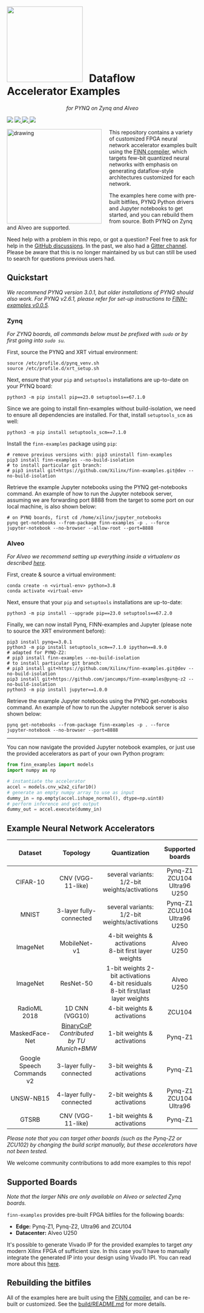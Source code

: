 # <img src=https://raw.githubusercontent.com/Xilinx/finn/github-pages/docs/img/finn-logo.png width=200 style="margin-bottom: -15px; margin-right: 10px"/> Dataflow Accelerator Examples
<p align="center"> <em>for PYNQ on Zynq and Alveo</em> <p>
<p align="left">
    <a>
        <img src="https://img.shields.io/github/v/release/Xilinx/finn-examples?color=%09%23228B22&display_name=tag&label=Release" />
    </a>
    <a href="https://github.com/Xilinx/finn/tree/v0.10.1">
        <img src="https://img.shields.io/badge/FINN-v0.10.1-blue" />
    </a>
    <a href="https://github.com/Xilinx/PYNQ/tree/v3.0.1">
        <img src="https://img.shields.io/badge/PYNQ-v3.0.1-blue" />
    </a>
    <a href="https://www.xilinx.com/support/download/index.html/content/xilinx/en/downloadNav/vivado-design-tools/2022-1.html">
        <img src="https://img.shields.io/badge/Vivado%2FVitis-v2022.2-blue" />
    </a>
</p>

<img align="left" src="docs/img/finn-example.png" alt="drawing" style="margin-right: 20px" width="250"/>

This repository contains a variety of customized FPGA neural network accelerator
examples built using
the [FINN compiler](https://github.com/Xilinx/finn), which
targets few-bit quantized neural networks with emphasis on
generating dataflow-style architectures customized for each network.

The examples here come with
pre-built bitfiles, PYNQ Python drivers and Jupyter notebooks to get started,
and you can rebuild them from source.
Both PYNQ on Zynq and Alveo are supported.

Need help with a problem in this repo, or got a question? Feel free to ask for help in the [GitHub discussions](https://github.com/Xilinx/finn/discussions).
In the past, we also had a [Gitter channel](https://gitter.im/xilinx-finn/community). Please be aware that this is no longer maintained by us but can still be used to search for questions previous users had.

## Quickstart
*We recommend PYNQ version 3.0.1, but older installations of PYNQ should also work. For PYNQ v2.6.1, please refer for set-up instructions to [FINN-examples v0.0.5](https://github.com/Xilinx/finn-examples/tree/v0.0.5).*

### Zynq
*For ZYNQ boards, all commands below must be prefixed with `sudo` or by first going into `sudo su`.*

First, source the PYNQ and XRT virtual environment:

```shell
source /etc/profile.d/pynq_venv.sh
source /etc/profile.d/xrt_setup.sh
```

Next, ensure that your `pip` and `setuptools` installations are up-to-date
on your PYNQ board:

```shell
python3 -m pip install pip==23.0 setuptools==67.1.0
```

Since we are going to install finn-examples without build-isolation, we need to ensure all dependencies are installed. For that, install `setuptools_scm` as well:

```shell
python3 -m pip install setuptools_scm==7.1.0
```

Install the `finn-examples` package using `pip`:

```shell
# remove previous versions with: pip3 uninstall finn-examples
pip3 install finn-examples --no-build-isolation
# to install particular git branch:
# pip3 install git+https://github.com/Xilinx/finn-examples.git@dev --no-build-isolation
```

Retrieve the example Jupyter notebooks using the PYNQ get-notebooks command. An example of how to run the Jupyter notebook server, assuming we are forwarding port 8888 from the target to some port on our local machine, is also shown below:

```shell
# on PYNQ boards, first cd /home/xilinx/jupyter_notebooks
pynq get-notebooks --from-package finn-examples -p . --force
jupyter-notebook --no-browser --allow-root --port=8888
```

### Alveo
*For Alveo we recommend setting up everything inside a virtualenv as described [here](https://pynq.readthedocs.io/en/v2.6.1/getting_started/alveo_getting_started.html?highlight=alveo#install-conda).*

First, create & source a virtual environment:
```shell
conda create -n <virtual-env> python=3.8
conda activate <virtual-env>
```

Next, ensure that your `pip` and `setuptools` installations are up-to-date:
```shell
python3 -m pip install --upgrade pip==23.0 setuptools==67.2.0
```

Finally, we can now install Pynq, FINN-examples and Jupyter (please note to source the XRT environment before):
```shell
pip3 install pynq==3.0.1
python3 -m pip install setuptools_scm==7.1.0 ipython==8.9.0
# adapted for PYNQ-Z2:
# pip3 install finn-examples --no-build-isolation
# to install particular git branch:
# pip3 install git+https://github.com/Xilinx/finn-examples.git@dev --no-build-isolation
pip3 install git+https://github.com/jancumps/finn-examples@pynq-z2 --no-build-isolation
python3 -m pip install jupyter==1.0.0
```

Retrieve the example Jupyter notebooks using the PYNQ get-notebooks command. An example of how to run the Jupyter notebook server is also shown below:

```shell
pynq get-notebooks --from-package finn-examples -p . --force
jupyter-notebook --no-browser --port=8888
```

***

You can now navigate the provided Jupyter notebook examples, or just use the
provided accelerators as part of your own Python program:

```python
from finn_examples import models
import numpy as np

# instantiate the accelerator
accel = models.cnv_w2a2_cifar10()
# generate an empty numpy array to use as input
dummy_in = np.empty(accel.ishape_normal(), dtype=np.uint8)
# perform inference and get output
dummy_out = accel.execute(dummy_in)
```

##  Example Neural Network Accelerators
| Dataset                                                        | Topology                | Quantization                                               | Supported boards | Supported build flows
|:----------------------------------------------------------------:|:-------------------------:|:------------------------------------------------------------:|:------------------:|:------------------:|
| CIFAR-10     | CNV (VGG-11-like)       | several variants:<br>1/2-bit weights/activations           | Pynq-Z1<br>ZCU104<br>Ultra96<br>U250              | Pynq-Z1<br>ZCU104<br>Ultra96<br>U250 |
| MNIST       | 3-layer fully-connected | several variants:<br>1/2-bit weights/activations           | Pynq-Z1<br>ZCU104<br>Ultra96<br>U250              | Pynq-Z1<br>ZCU104<br>Ultra96<br>U250 |
| ImageNet | MobileNet-v1            | 4-bit weights & activations<br>8-bit first layer weights | Alveo U250       | Alveo U250 |
| ImageNet | ResNet-50            | 1-bit weights 2-bit activations<br>4-bit residuals<br>8-bit first/last layer weights | Alveo U250       | Alveo U250 |
| RadioML 2018 | 1D CNN (VGG10)     |  4-bit weights & activations | ZCU104  | ZCU104 |
| MaskedFace-Net | [BinaryCoP](https://arxiv.org/pdf/2102.03456)<br/>*Contributed by TU Munich+BMW*  | 1-bit weights & activations | Pynq-Z1       | Pynq-Z1 |
| Google Speech Commands v2 | 3-layer fully-connected  | 3-bit weights & activations | Pynq-Z1       | Pynq-Z1 |
| UNSW-NB15 | 4-layer fully-connected  | 2-bit weights & activations | Pynq-Z1 <br> ZCU104 <br> Ultra96       | Pynq-Z1 <br> ZCU104 <br> Ultra96 |
| GTSRB | CNV (VGG-11-like) | 1-bit weights & activations | Pynq-Z1 | Pynq-Z1 |

*Please note that you can target other boards (such as the Pynq-Z2 or ZCU102) by changing the build script manually, but these accelerators have not been tested.*

We welcome community contributions to add more examples to this repo!

## Supported Boards

*Note that the larger NNs are only available on Alveo or selected Zynq boards.*

`finn-examples` provides pre-built FPGA bitfiles for the following boards:

* **Edge:** Pynq-Z1, Pynq-Z2, Ultra96 and ZCU104
* **Datacenter:** Alveo U250

It's possible to generate Vivado IP for the provided examples to target *any*
modern Xilinx FPGA of sufficient size.
In this case you'll have to manually integrate the generated IP into your design
using Vivado IPI.
You can read more about this [here](build/README.md).

## Rebuilding the bitfiles

All of the examples here are built using the [FINN compiler](https://github.com/Xilinx/finn), and can be re-built or customized.
See the [build/README.md](build/README.md) for more details.
